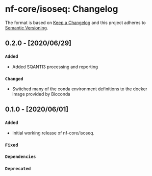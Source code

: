# nf-core/isoseq: Changelog

The format is based on [Keep a Changelog](http://keepachangelog.com/en/1.0.0/)
and this project adheres to [Semantic Versioning](http://semver.org/spec/v2.0.0.html).

## 0.2.0 - [2020/06/29]

### `Added`

* Added SQANTI3 processing and reporting

### `Changed`

* Switched many of the conda environment definitions to the docker image
  provided by Bioconda


## 0.1.0 - [2020/06/01]

### `Added`

* Initial working release of nf-core/isoseq.


### `Fixed`

### `Dependencies`

### `Deprecated`
